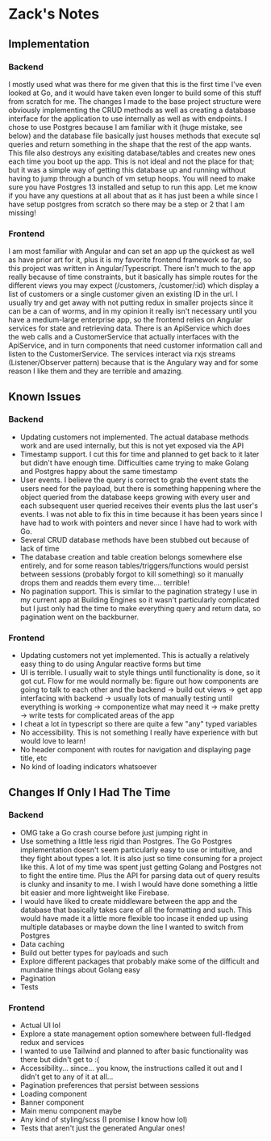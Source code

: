 # Zack's Notes

## Implementation
### Backend
I mostly used what was there for me given that this is the first time I've even looked at Go, and it would have taken even longer to build some of this stuff from scratch for me. The changes I made to the base project structure were obviously implementing the CRUD methods as well as creating a database interface for the application to use internally as well as with endpoints. I chose to use Postgres because I am familiar with it (huge mistake, see below) and the database file basically just houses methods that execute sql queries and return something in the shape that the rest of the app wants. This file also destroys any exisiting database/tables and creates new ones each time you boot up the app. This is not ideal and not the place for that; but it was a simple way of getting this database up and running without having to jump through a bunch of vm setup hoops. You will need to make sure you have Postgres 13 installed and setup to run this app. Let me know if you have any questions at all about that as it has just been a while since I have setup postgres from scratch so there may be a step or 2 that I am missing! 

### Frontend
I am most familiar with Angular and can set an app up the quickest as well as have prior art for it, plus it is my favorite frontend framework so far, so this project was written in Angular/Typescript. There isn't much to the app really because of time constraints, but it basically has simple routes for the different views you may expect (/customers, /customer/:id) which display a list of customers or a single customer given an existing ID in the url. I usually try and get away with not putting redux in smaller projects since it can be a can of worms, and in my opinion it really isn't necessary until you have a medium-large enterprise app, so the frontend relies on Angular services for state and retrieving data. There is an ApiService which does the web calls and a CustomerService that actually interfaces with the ApiService, and in turn components that need customer information call and listen to the CustomerService. The services interact via rxjs streams (Listener/Observer pattern) because that is the Angulary way and for some reason I like them and they are terrible and amazing. 

## Known Issues
### Backend
* Updating customers not implemented. The actual database methods work and are used internally, but this is not yet exposed via the API
* Timestamp support. I cut this for time and planned to get back to it later but didn't have enough time. Difficulties came trying to make Golang and Postgres happy about the same timestamp
* User events. I believe the query is correct to grab the event stats the users need for the payload, but there is something happening where the object queried from the database keeps growing with every user and each subsequent user queried receives their events plus the last user's events. I was not able to fix this in time because it has been years since I have had to work with pointers and never since I have had to work with Go.
* Several CRUD database methods have been stubbed out because of lack of time
* The database creation and table creation belongs somewhere else entirely, and for some reason tables/triggers/functions would persist between sessions (probably forgot to kill something) so it manually drops them and readds them every time.... terrible!
* No pagination support. This is similar to the pagination strategy I use in my current app at Building Engines so it wasn't particularly complicated but I just only had the time to make everything query and return data, so pagination went on the backburner.

### Frontend
* Updating customers not yet implemented. This is actually a relatively easy thing to do using Angular reactive forms but time
* UI is terrible. I usually wait to style things until functionality is done, so it got cut. Flow for me would normally be: figure out how components are going to talk to each other and the backend -> build out views -> get app interfacing with backend -> usually lots of manually testing until everything is working -> componentize what may need it -> make pretty -> write tests for complicated areas of the app
* I cheat a lot in typescript so there are quite a few "any" typed variables
* No accessibility. This is not something I really have experience with but would love to learn!
* No header component with routes for navigation and displaying page title, etc
* No kind of loading indicators whatsoever

## Changes If Only I Had The Time
### Backend
* OMG take a Go crash course before just jumping right in
* Use something a little less rigid than Postgres. The Go Postgres implementation doesn't seem particularly easy to use or intuitive, and they fight about types a lot. It is also just so time consuming for a project like this. A lot of my time was spent just getting Golang and Postgres not to fight the entire time. Plus the API for parsing data out of query results is clunky and insanity to me. I wish I would have done something a little bit easier and more lightweight like Firebase.
* I would have liked to create middleware between the app and the database that basically takes care of all the formatting and such. This would have made it a little more flexible too incase it ended up using multiple databases or maybe down the line I wanted to switch from Postgres
* Data caching
* Build out better types for payloads and such
* Explore different packages that probably make some of the difficult and mundaine things about Golang easy
* Pagination
* Tests

### Frontend
* Actual UI lol
* Explore a state management option somewhere between full-fledged redux and services
* I wanted to use Tailwind and planned to after basic functionality was there but didn't get to :(
* Accessibility... since... you know, the instructions called it out and I didn't get to any of it at all...
* Pagination preferences that persist between sessions
* Loading component
* Banner component
* Main menu component maybe
* Any kind of styling/scss (I promise I know how lol)
* Tests that aren't just the generated Angular ones!
